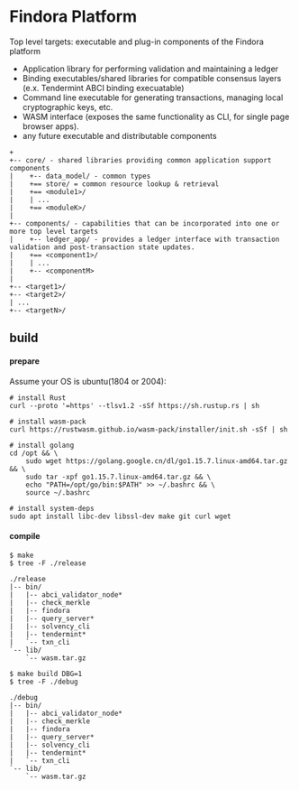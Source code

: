# Findora Platform

Top level targets: executable and plug-in components of the Findora platform
* Application library for performing validation and maintaining a ledger
* Binding executables/shared libraries for compatible consensus layers (e.x. Tendermint ABCI binding execuatable)
* Command line executable for generating transactions, managing local cryptographic keys, etc.
* WASM interface (exposes the same functionality as CLI, for single page browser apps).
* any future executable and distributable components

```
+
+-- core/ - shared libraries providing common application support components
|    +-- data_model/ - common types
|    +== store/ = common resource lookup & retrieval
|    +== <module1>/
|    | ...
|    +== <moduleK>/
|
+-- components/ - capabilities that can be incorporated into one or more top level targets
|    +-- ledger_app/ - provides a ledger interface with transaction validation and post-transaction state updates.
|    +== <component1>/
|    | ...
|    +-- <componentM>
|
+-- <target1>/
+-- <target2>/
| ...
+-- <targetN>/

```

## build

#### prepare

Assume your OS is ubuntu(1804 or 2004):

```shell
# install Rust
curl --proto '=https' --tlsv1.2 -sSf https://sh.rustup.rs | sh

# install wasm-pack
curl https://rustwasm.github.io/wasm-pack/installer/init.sh -sSf | sh

# install golang
cd /opt && \
    sudo wget https://golang.google.cn/dl/go1.15.7.linux-amd64.tar.gz && \
    sudo tar -xpf go1.15.7.linux-amd64.tar.gz && \
    echo "PATH=/opt/go/bin:$PATH" >> ~/.bashrc && \
    source ~/.bashrc

# install system-deps
sudo apt install libc-dev libssl-dev make git curl wget
```

#### compile

```
$ make
$ tree -F ./release

./release
|-- bin/
|   |-- abci_validator_node*
|   |-- check_merkle
|   |-- findora
|   |-- query_server*
|   |-- solvency_cli
|   |-- tendermint*
|   `-- txn_cli
`-- lib/
    `-- wasm.tar.gz
```

```
$ make build DBG=1
$ tree -F ./debug

./debug
|-- bin/
|   |-- abci_validator_node*
|   |-- check_merkle
|   |-- findora
|   |-- query_server*
|   |-- solvency_cli
|   |-- tendermint*
|   `-- txn_cli
`-- lib/
    `-- wasm.tar.gz
```
